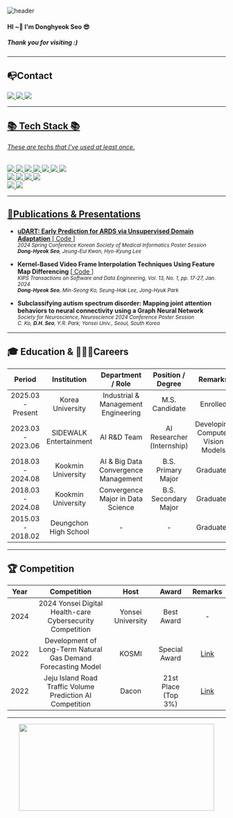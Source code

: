 ![header](https://capsule-render.vercel.app/api?type=soft&color=003300&section=header&text=DongHyeok's%20GitHub%20&fontColor=DAA520&animation=blink&desc=Welcome!&descAlignY=85&fontSize=65&stroke=000000&strokeWidth=1)

#### HI ~👋 I'm Donghyeok Seo 😎
##### Thank you for visiting :)


***

## 📭Contact

</div>
	<a href="https://www.instagram.com/uyo__h/">
		<img src="https://img.shields.io/badge/Instagram-BA55D3?style=flat&logo=Instagram&logoColor=white" />
	</a>
	<a href="mailto:sdh1856@korea.ac.kr">
		<img src="https://img.shields.io/badge/sdh1856@korea.ac.kr-EA4335?style=bold&color=darkred&logo=Gmail&logoColor=white" />
	</a>
	<a href="mailto:hyeoks1856@gmail.com">
		<img src="https://img.shields.io/badge/hyeoks1856@gmail.com-EA4335?style=flat&logo=Gmail&logoColor=white" />
	<br>
</div>

***
##  📚 Tech Stack 📚

###### These are techs that I've used at least once.

<div>
	<img src="https://img.shields.io/badge/Python-3776AB?style=flat&logo=Python&logoColor=white" />
	<img src="https://img.shields.io/badge/Conda-44A833?style=flat&logo=Anaconda&logoColor=white" />
	<img src="https://img.shields.io/badge/Pytorch-EE4C2C?style=flat&logo=Pytorch&logoColor=white" />
	<img src="https://img.shields.io/badge/SQL-4479A1?style=flat&logo=MySQL&logoColor=white" />
	<img src="https://img.shields.io/badge/JavaScript-F7DF1E?style=flat&logo=JavaScript&logoColor=white" />
	<img src="https://img.shields.io/badge/Git-F05032?style=flat&logo=Git&logoColor=white" />
	<img src="https://img.shields.io/badge/GCP-4285F4?style=flat&logo=GoogleCloud&logoColor=white" />
	<br>
	<img src="https://img.shields.io/badge/Github-181717?style=flat&logo=Github&logoColor=white" />
	<img src="https://img.shields.io/badge/Notion-000000?style=flat&logo=Notion&logoColor=white" />
	<img src="https://img.shields.io/badge/Slack-4A154B?style=flat&logo=Slack&logoColor=white" />
	<img src="https://img.shields.io/badge/Teams-6264A7?style=flat&logo=MicroSoftTeams&logoColor=white" />
	<br>
	<img src="https://img.shields.io/badge/Widnows-0078D6?style=flat&logo=Windows&logoColor=white" />
	<img src="https://img.shields.io/badge/Mac-000000?style=flat&logo=macos&logoColor=white" />
</div>

***
## 📃Publications & Presentations

- **uDART: Early Prediction for ARDS via Unsupervised Domain Adaptation** [<a href="https://github.com/DongHyoek/uDART.git" target="_blank"> Code </a>] </br>
<sub> *2024 Spring Conference Korean Society of Medical Informatics Poster Session* </sub> </br>
<sub> ***Dong-Hyeok Seo**, Jeung-Eul Kwon, Hyo-Kyung Lee* </sub>

- **Kernel-Based Video Frame Interpolation Techniques Using Feature Map Differencing** [<a href="https://github.com/DongHyoek/SF-AdaCoF.git" target="_blank"> Code </a>] </br>
<sub> *KIPS Transactions on Software and Data Engineering, Vol. 13, No. 1, pp. 17-27, Jan. 2024* </sub> </br>
<sub>***Dong-Hyeok Seo**, Min-Seong Ko, Seung-Hak Lee, Jong-Hyuk Park*</sub>

- **Subclassifying autism spectrum disorder: Mapping joint attention behaviors to neural connectivity using a Graph Neural Network** </br>
<sub> *Society for Neuroscience, Neuroscience 2024 Conference Poster Session* </sub> </br>
<sub> *C. Ko, **D.H. Seo**, Y.R. Park; Yonsei Univ., Seoul, South Korea* </sub> </br>

***

## 🎓 Education & 🧑🏻‍💼Careers  

|Period|Institution|Department / Role|Position / Degree|Remarks|
|:------:|:-----------:|:-----:|:------:|:--------:|
| 2025.03 - Present | Korea University | Industrial & Management Engineering | M.S. Candidate | Enrolled |
| 2023.03 - 2023.06 | SIDEWALK Entertainment| AI R&D Team | AI Researcher (Internship) | Developing Computer Vision Models | 
| 2018.03 - 2024.08 | Kookmin University | AI & Big Data Convergence Management | B.S. Primary Major | Graduated |
| 2018.03 - 2024.08 | Kookmin University | Convergence Major in Data Science | B.S. Secondary Major | Graduated |
| 2015.03 - 2018.02 | Deungchon High School | - | - | Graduated |

***

## 🏆 Competition

|Year|Competition|Host|Award|Remarks|
|:----:|:----:|:----:|:----:|:----:|
|2024|2024 Yonsei Digital Health-care Cybersecurity Competition|Yonsei University|Best Award|-|
|2022|Development of Long-Term Natural Gas Demand Forecasting Model|KOSMI|Special Award|<a href="https://github.com/DongHyoek/Competition/tree/main/%EC%A0%9C4%ED%9A%8C%20_%EB%B9%85%EC%8A%A4%ED%83%80_%EC%9E%A5%EA%B8%B0_%EC%B2%9C%EC%97%B0%EA%B0%80%EC%8A%A4_%EC%88%98%EC%9A%94%EC%98%88%EC%B8%A1" target="_blank">Link</a>|
|2022|Jeju Island Road Traffic Volume Prediction AI Competition|Dacon|21st Place (Top 3%)|<a href="https://github.com/DongHyoek/Competition/tree/main/Dacon_%EC%A0%9C%EC%A3%BC%EA%B5%90%ED%86%B5%EB%9F%89_%EC%98%88%EC%B8%A1%EB%8C%80%ED%9A%8C" target="_blank">Link</a>|
***

 <p align="center">
   <img src='https://github-readme-stats.vercel.app/api?username=DongHyoek&theme=tokyonight' height='200' width='450'>
</p>

<!--
**DongHyoek/DongHyoek** is a ✨ _special_ ✨ repository because its `README.md` (this file) appears on your GitHub profile.

Here are some ideas to get you started:

- 🔭 I’m currently working on ...
- 🌱 I’m currently learning ...
- 👯 I’m looking to collaborate on ...
- 🤔 I’m looking for help with ...
- 💬 Ask me about ...
- 📫 How to reach me: ...
- 😄 Pronouns: ...
- ⚡ Fun fact: ...
-->
